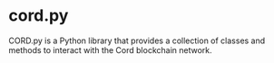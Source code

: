# cord.py
CORD.py is a Python library that provides a collection of classes and methods to interact with the Cord blockchain network.
